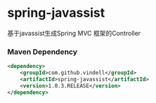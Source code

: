 # spring-javassist
基于javassist生成Spring MVC 框架的Controller

### Maven Dependency

``` xml
<dependency>
	<groupId>com.github.vindell</groupId>
	<artifactId>spring-javassist</artifactId>
	<version>1.0.3.RELEASE</version>
</dependency>
```